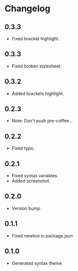 # Changelog

## 0.3.3
* Fixed bracket highlight.

## 0.3.3
* Fixed broken stylesheet.

## 0.3.2
* Added brackets highlight.

## 0.2.3
* Note: Don't push pre-coffee...

## 0.2.2
* Fixed typo.

## 0.2.1
* Fixed syntax variables.
* Added screenshot.

## 0.2.0
* Version bump.

## 0.1.1
* Fixed newline in package.json

## 0.1.0
* Generated syntax theme
